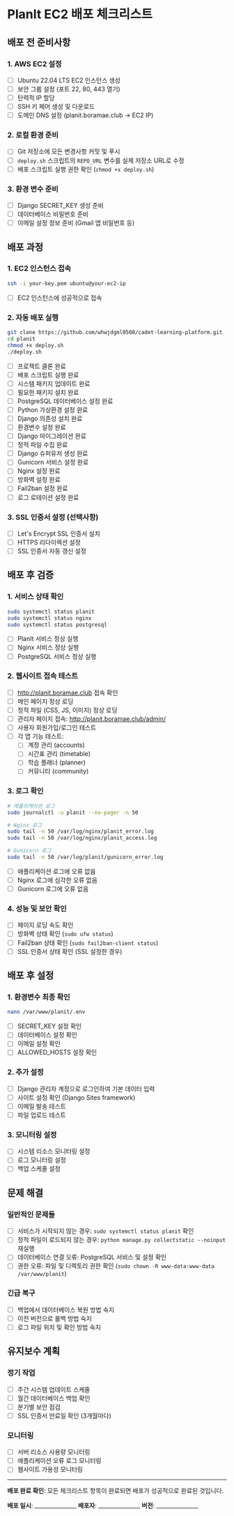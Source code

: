 # PlanIt EC2 배포 체크리스트

## 배포 전 준비사항

### 1. AWS EC2 설정
- [ ] Ubuntu 22.04 LTS EC2 인스턴스 생성
- [ ] 보안 그룹 설정 (포트 22, 80, 443 열기)
- [ ] 탄력적 IP 할당
- [ ] SSH 키 페어 생성 및 다운로드
- [ ] 도메인 DNS 설정 (planit.boramae.club → EC2 IP)

### 2. 로컬 환경 준비
- [ ] Git 저장소에 모든 변경사항 커밋 및 푸시
- [ ] `deploy.sh` 스크립트의 `REPO_URL` 변수를 실제 저장소 URL로 수정
- [ ] 배포 스크립트 실행 권한 확인 (`chmod +x deploy.sh`)

### 3. 환경 변수 준비
- [ ] Django SECRET_KEY 생성 준비
- [ ] 데이터베이스 비밀번호 준비
- [ ] 이메일 설정 정보 준비 (Gmail 앱 비밀번호 등)

## 배포 과정

### 1. EC2 인스턴스 접속
```bash
ssh -i your-key.pem ubuntu@your-ec2-ip
```
- [ ] EC2 인스턴스에 성공적으로 접속

### 2. 자동 배포 실행
```bash
git clone https://github.com/whwjdgml0508/cadet-learning-platform.git
cd planit
chmod +x deploy.sh
./deploy.sh
```
- [ ] 프로젝트 클론 완료
- [ ] 배포 스크립트 실행 완료
- [ ] 시스템 패키지 업데이트 완료
- [ ] 필요한 패키지 설치 완료
- [ ] PostgreSQL 데이터베이스 설정 완료
- [ ] Python 가상환경 설정 완료
- [ ] Django 의존성 설치 완료
- [ ] 환경변수 설정 완료
- [ ] Django 마이그레이션 완료
- [ ] 정적 파일 수집 완료
- [ ] Django 슈퍼유저 생성 완료
- [ ] Gunicorn 서비스 설정 완료
- [ ] Nginx 설정 완료
- [ ] 방화벽 설정 완료
- [ ] Fail2ban 설정 완료
- [ ] 로그 로테이션 설정 완료

### 3. SSL 인증서 설정 (선택사항)
- [ ] Let's Encrypt SSL 인증서 설치
- [ ] HTTPS 리다이렉션 설정
- [ ] SSL 인증서 자동 갱신 설정

## 배포 후 검증

### 1. 서비스 상태 확인
```bash
sudo systemctl status planit
sudo systemctl status nginx
sudo systemctl status postgresql
```
- [ ] PlanIt 서비스 정상 실행
- [ ] Nginx 서비스 정상 실행
- [ ] PostgreSQL 서비스 정상 실행

### 2. 웹사이트 접속 테스트
- [ ] http://planit.boramae.club 접속 확인
- [ ] 메인 페이지 정상 로딩
- [ ] 정적 파일 (CSS, JS, 이미지) 정상 로딩
- [ ] 관리자 페이지 접속: http://planit.boramae.club/admin/
- [ ] 사용자 회원가입/로그인 테스트
- [ ] 각 앱 기능 테스트:
  - [ ] 계정 관리 (accounts)
  - [ ] 시간표 관리 (timetable)
  - [ ] 학습 플래너 (planner)
  - [ ] 커뮤니티 (community)

### 3. 로그 확인
```bash
# 애플리케이션 로그
sudo journalctl -u planit --no-pager -n 50

# Nginx 로그
sudo tail -n 50 /var/log/nginx/planit_error.log
sudo tail -n 50 /var/log/nginx/planit_access.log

# Gunicorn 로그
sudo tail -n 50 /var/log/planit/gunicorn_error.log
```
- [ ] 애플리케이션 로그에 오류 없음
- [ ] Nginx 로그에 심각한 오류 없음
- [ ] Gunicorn 로그에 오류 없음

### 4. 성능 및 보안 확인
- [ ] 페이지 로딩 속도 확인
- [ ] 방화벽 상태 확인 (`sudo ufw status`)
- [ ] Fail2ban 상태 확인 (`sudo fail2ban-client status`)
- [ ] SSL 인증서 상태 확인 (SSL 설정한 경우)

## 배포 후 설정

### 1. 환경변수 최종 확인
```bash
nano /var/www/planit/.env
```
- [ ] SECRET_KEY 설정 확인
- [ ] 데이터베이스 설정 확인
- [ ] 이메일 설정 확인
- [ ] ALLOWED_HOSTS 설정 확인

### 2. 추가 설정
- [ ] Django 관리자 계정으로 로그인하여 기본 데이터 입력
- [ ] 사이트 설정 확인 (Django Sites framework)
- [ ] 이메일 발송 테스트
- [ ] 파일 업로드 테스트

### 3. 모니터링 설정
- [ ] 시스템 리소스 모니터링 설정
- [ ] 로그 모니터링 설정
- [ ] 백업 스케줄 설정

## 문제 해결

### 일반적인 문제들
- [ ] 서비스가 시작되지 않는 경우: `sudo systemctl status planit` 확인
- [ ] 정적 파일이 로드되지 않는 경우: `python manage.py collectstatic --noinput` 재실행
- [ ] 데이터베이스 연결 오류: PostgreSQL 서비스 및 설정 확인
- [ ] 권한 오류: 파일 및 디렉토리 권한 확인 (`sudo chown -R www-data:www-data /var/www/planit`)

### 긴급 복구
- [ ] 백업에서 데이터베이스 복원 방법 숙지
- [ ] 이전 버전으로 롤백 방법 숙지
- [ ] 로그 파일 위치 및 확인 방법 숙지

## 유지보수 계획

### 정기 작업
- [ ] 주간 시스템 업데이트 스케줄
- [ ] 월간 데이터베이스 백업 확인
- [ ] 분기별 보안 점검
- [ ] SSL 인증서 만료일 확인 (3개월마다)

### 모니터링
- [ ] 서버 리소스 사용량 모니터링
- [ ] 애플리케이션 오류 로그 모니터링
- [ ] 웹사이트 가용성 모니터링

---

**배포 완료 확인**: 모든 체크리스트 항목이 완료되면 배포가 성공적으로 완료된 것입니다.

**배포 일시**: _______________
**배포자**: _______________
**버전**: _______________

